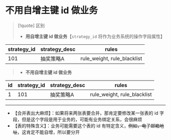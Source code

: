 # 不用自增主键 id 做业务

> \[!quote] 区别
>
> * **用自增主键 id 做业务**【`strategy_id` 将作为业务系统的操作字段属性】

| strategy\_id | strategy\_desc | rules                         |
| ------------ | -------------- | ----------------------------- |
| 101          | 抽奖策略A          | rule\_weight, rule\_blacklist |

> * **不用自增主键 id 做业务**

| id | strategy\_id | strategy\_desc | rules                         |
| -- | ------------ | -------------- | ----------------------------- |
| 1  | 101          | 抽奖策略A          | rule\_weight, rule\_blacklist |

***

* 【合并表出大麻烦】：如果将来两张表要合并，那肯定要修改某一张表的 id 字段，但是这个字段是用于业务的，可能有业务绑定关系，会很麻烦
* 【表的特殊含义】：业务可能需要这个表的 id 有特定含义，~~例如，电子邮箱地址~~，这肯定不能自增，所以要分开
